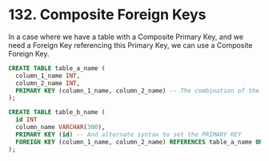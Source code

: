 # 132. Composite Foreign Keys

In a case where we have a table with a Composite Primary Key, and we need a Foreign Key referencing this Primary Key, we can use a Composite Foreign Key.

```sql
CREATE TABLE table_a_name (
  column_1_name INT,
  column_2_name INT,
  PRIMARY KEY (column_1_name, column_2_name) -- The combination of the two values is unique
);

CREATE TABLE table_b_name (
  id INT
  column_name VARCHAR(300),
  PRIMARY KEY (id) -- And alternate syntax to set the PRIMARY KEY
  FOREIGN KEY (column_1_name, column_2_name) REFERENCES table_a_name ON DELETE CASCADE
);
```
